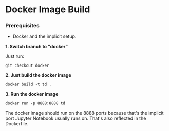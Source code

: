 # Docker Image Build

### Prerequisites
- Docker and the implicit setup.

**1. Switch branch to "docker"**

Just run:
```
git checkout docker

```

**2. Just build the docker image**
```
docker build -t td .
```

**3. Run the docker image**
```
docker run -p 8888:8888 td
```
The docker image should run on the 8888 ports because that's the implicit port Jupyter Notebook usually runs on. That's also reflected in the Dockerfile.